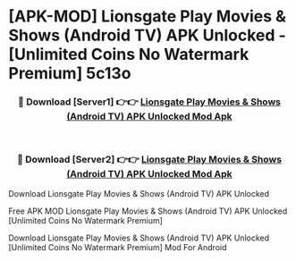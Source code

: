 # [APK-MOD] Lionsgate Play  Movies & Shows (Android TV) APK Unlocked - [Unlimited Coins No Watermark Premium] 5c13o



<div align="center">
<h3>🔴 Download [Server1] 👉👉 <a href="https://momento.my/?title=Lionsgate_Play__Movies_&_Shows_(Android_TV)_APK_Unlocked">Lionsgate Play  Movies & Shows (Android TV) APK Unlocked Mod Apk</a></h3><br>

<h3>🔴 Download [Server2] 👉👉 <a href="https://momento.my/?title=Lionsgate_Play__Movies_&_Shows_(Android_TV)_APK_Unlocked">Lionsgate Play  Movies & Shows (Android TV) APK Unlocked Mod Apk</a></h3>
</div>



Download Lionsgate Play  Movies & Shows (Android TV) APK Unlocked 

Free APK MOD Lionsgate Play  Movies & Shows (Android TV) APK Unlocked [Unlimited Coins No Watermark Premium]

Download Lionsgate Play  Movies & Shows (Android TV) APK Unlocked [Unlimited Coins No Watermark Premium] Mod For Android
